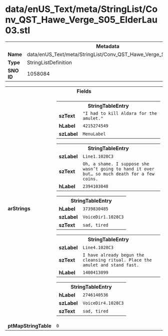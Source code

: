 <h1>data/enUS_Text/meta/StringList/Conv_QST_Hawe_Verge_S05_ElderLau03.stl</h1><table><tr><th colspan="100%">Metadata</th></tr><tr><td><b>Name</b></td><td>data/enUS_Text/meta/StringList/Conv_QST_Hawe_Verge_S05_ElderLau03.stl</td></tr><tr><td><b>Type</b></td><td>StringListDefinition</td></tr><tr><td><b>SNO ID</b></td><td>1058084</td></tr></table>

<table><tr><th colspan="100%">Fields</th></tr><tr><td><b>arStrings</b></td><td><table><tr><th colspan="100%">StringTableEntry</th></tr><tr><td><b>szText</b></td><td><code>"I had to kill Aldara for the amulet."</code></td></tr><tr><td><b>hLabel</b></td><td><code>4215274549</code></td></tr><tr><td><b>szLabel</b></td><td><code>MenuLabel</code></td></tr></table>


<table><tr><th colspan="100%">StringTableEntry</th></tr><tr><td><b>szLabel</b></td><td><code>Line1.1028C3</code></td></tr><tr><td><b>szText</b></td><td><code>Oh, a shame. I suppose she wasn’t going to hand it over but… so much death for a few coins.</code></td></tr><tr><td><b>hLabel</b></td><td><code>2394103048</code></td></tr></table>


<table><tr><th colspan="100%">StringTableEntry</th></tr><tr><td><b>hLabel</b></td><td><code>3739830485</code></td></tr><tr><td><b>szLabel</b></td><td><code>VoiceDir1.1028C3</code></td></tr><tr><td><b>szText</b></td><td><code>sad, tired</code></td></tr></table>


<table><tr><th colspan="100%">StringTableEntry</th></tr><tr><td><b>szLabel</b></td><td><code>Line4.1028C3</code></td></tr><tr><td><b>szText</b></td><td><code>I have already begun the cleansing ritual. Place the amulet and stand fast.</code></td></tr><tr><td><b>hLabel</b></td><td><code>1400413099</code></td></tr></table>


<table><tr><th colspan="100%">StringTableEntry</th></tr><tr><td><b>hLabel</b></td><td><code>2746140536</code></td></tr><tr><td><b>szLabel</b></td><td><code>VoiceDir4.1028C3</code></td></tr><tr><td><b>szText</b></td><td><code>sad, tired</code></td></tr></table>


</td></tr><tr><td><b>ptMapStringTable</b></td><td><code>0</code></td></tr></table>

